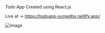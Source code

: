 *Todo App*
Created using React.js 

Live at -> https://todoapp-sumedhx.netlify.app/

![image](https://github.com/user-attachments/assets/b60254ce-139c-4b17-a2b9-1c804b80d7f3)
